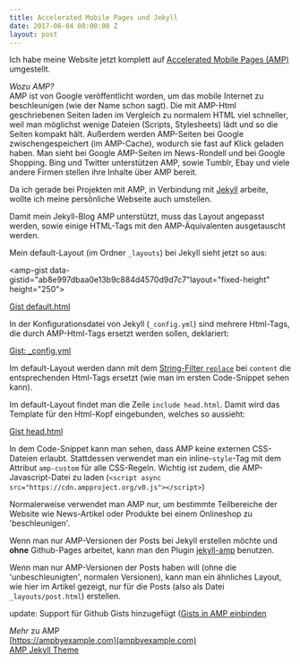 ```yaml
---
title: Accelerated Mobile Pages und Jekyll
date: 2017-06-04 00:00:00 Z
layout: post
---
```


Ich habe meine Website jetzt komplett auf [Accelerated Mobile Pages (AMP)](https://ampproject.com) umgestellt.

*Wozu AMP?*  
AMP ist von Google veröffentlicht worden, um das mobile Internet zu beschleunigen (wie der Name schon sagt). Die mit AMP-Html geschriebenen Seiten laden im Vergleich zu normalem HTML viel schneller, weil man möglichst wenige Dateien (Scripts, Stylesheets) lädt und so die Seiten kompakt hält. Außerdem werden AMP-Seiten bei Google zwischengespeichert (im AMP-Cache), wodurch sie fast auf Klick geladen haben.
Man sieht bei Google AMP-Seiten im News-Rondell und bei Google Shopping. Bing und Twitter unterstützen AMP, sowie Tumblr, Ebay und viele andere Firmen stellen ihre Inhalte über AMP bereit.

Da ich gerade bei Projekten mit AMP, in Verbindung mit [Jekyll](http://jekyllrb.com) arbeite, wollte ich meine persönliche Webseite auch umstellen.

Damit mein Jekyll-Blog AMP unterstützt, muss das Layout angepasst werden, sowie einige HTML-Tags mit den AMP-Äquivalenten ausgetauscht werden.

Mein default-Layout (im Ordner `_layouts`) bei Jekyll sieht jetzt so aus:

<amp-gist data-gistid="ab8e997dbaa0e13b9c884d4570d9d7c7"layout="fixed-height" height="250"></amp-gist>

[Gist default.html](https://gist.github.com/lukas-h/ab8e997dbaa0e13b9c884d4570d9d7c7)  

In der Konfigurationsdatei von Jekyll (`_config.yml`) sind mehrere Html-Tags, die durch AMP-Html-Tags ersetzt werden sollen, deklariert:

<amp-gist data-gistid="206b05564fcb15fdcbc8a438019fea8e" layout="fixed-height" height="250"></amp-gist>

[Gist: _config.yml](https://gist.github.com/lukas-h/206b05564fcb15fdcbc8a438019fea8e)

Im default-Layout werden dann mit dem [String-Filter `replace`](https://help.shopify.com/themes/liquid/filters/string-filters) bei `content` die entsprechenden Html-Tags ersetzt (wie man im ersten Code-Snippet sehen kann). 

Im default-Layout findet man die Zeile `include head.html`. Damit wird das Template für den Html-Kopf eingebunden, welches so aussieht:

<amp-gist data-gistid="4765166053040d59e51f888118333b0c" layout="fixed-height" height="250"></amp-gist>

[Gist head.html](https://gist.github.com/lukas-h/4765166053040d59e51f888118333b0c)  

In dem Code-Snippet kann man sehen, dass AMP keine externen CSS-Dateien erlaubt. Stattdessen verwendet man ein inline-`style`-Tag mit dem Attribut `amp-custom` für alle CSS-Regeln.
Wichtig ist zudem, die AMP-Javascript-Datei zu laden (`<script async src="https://cdn.ampproject.org/v0.js"></script>`)


Normalerweise verwendet man AMP nur, um bestimmte Teilbereiche der Website wie News-Artikel oder Produkte bei einem Onlineshop zu 'beschleunigen'.

Wenn man nur AMP-Versionen der Posts bei Jekyll erstellen möchte und **ohne** Github-Pages arbeitet, kann man den Plugin [jekyll-amp](https://github.com/juusaw/amp-jekyll) benutzen.

Wenn man nur AMP-Versionen der Posts haben will (ohne die 'unbeschleunigten', normalen Versionen), kann man ein ähnliches Layout, wie hier im Artikel gezeigt, nur für die Posts (also als Datei `_layouts/post.html`) erstellen.

update: Support für Github Gists hinzugefügt ([Gists in AMP einbinden](https://ampbyexample.com/components/amp-gist/)  

*Mehr* zu AMP  
[https://ampbyexample.com](ampbyexample.com)  
[AMP Jekyll Theme](https://github.com/ageitgey/amplify)